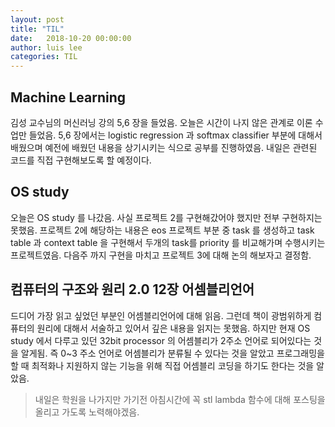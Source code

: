 ```yaml
---
layout: post
title: "TIL"
date:   2018-10-20 00:00:00
author: luis lee
categories: TIL
---
```


## **Machine Learning**
김성 교수님의 머신러닝 강의 5,6 장을 들었음. 오늘은 시간이 나지 않은 관계로 이론 수업만 들었음.
5,6 장에서는 logistic regression 과 softmax classifier 부분에 대해서 배웠으며 예전에 배웠던 내용을 상기시키는 식으로 공부를 진행하였음. 내일은 관련된 코드를 직접 구현해보도록 할 예정이다.


## **OS study**
오늘은 OS study 를 나갔음. 사실 프로젝트 2를 구현해갔어야 했지만 전부 구현하지는 못했음. 프로젝트 2에 해당하는 내용은 eos 프로젝트 부분 중 task 를 생성하고 task table 과 context table 을 구현해서 두개의 task를 priority 를 비교해가며 수행시키는 프로젝트였음. 다음주 까지 구현을 마치고 프로젝트 3에 대해 논의 해보자고 결정함.

## **컴퓨터의 구조와 원리 2.0 12장 어셈블리언어**
드디어 가장 읽고 싶었던 부분인 어셈블리언어에 대해 읽음. 그런데 책이 광범위하게 컴퓨터의 원리에 대해서 서술하고 있어서 깊은 내용을 읽지는 못했음. 하지만 현재 OS study 에서 다루고 있던 32bit processor 의 어셈블리가 2주소 언어로 되어있다는 것을 알게됨. 즉 0~3 주소 언어로 어셈블리가 분류될 수 있다는 것을 알았고 프로그래밍을 할 때 최적화나 지원하지 않는 기능을 위해 직접 어셈블리 코딩을 하기도 한다는 것을 알았음. 

> 내일은 학원을 나가지만 가기전 아침시간에 꼭 stl lambda 함수에 대해 포스팅을 올리고 가도록 노력해야겠음.